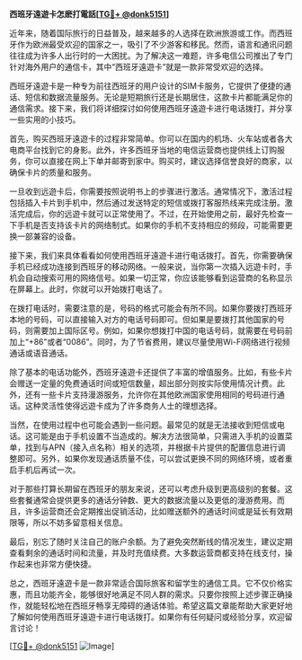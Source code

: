 **西班牙遠遊卡怎麽打電話[[TG💪+ @donk5151](https://t.me/s/donk5151)]**

近年来，随着国际旅行的日益普及，越来越多的人选择在欧洲旅游或工作。而西班牙作为欧洲最受欢迎的国家之一，吸引了不少游客和移民。然而，语言和通讯问题往往成为许多人出行时的一大困扰。为了解决这一难题，许多电信公司推出了专门针对海外用户的通信卡，其中“西班牙遠遊卡”就是一款非常受欢迎的选择。

西班牙遠遊卡是一种专为前往西班牙的用户设计的SIM卡服务，它提供了便捷的通话、短信和数据流量服务。无论是短期旅行还是长期居住，这款卡片都能满足你的通信需求。接下来，我们将详细探讨如何使用西班牙遠遊卡进行电话拨打，并分享一些实用的小技巧。

首先，购买西班牙遠遊卡的过程非常简单。你可以在国内的机场、火车站或者各大电商平台找到它的身影。此外，许多西班牙当地的电信运营商也提供线上订购服务，你可以直接在网上下单并邮寄到家中。购买时，建议选择信誉良好的商家，以确保卡片的质量和服务。

一旦收到远遊卡后，你需要按照说明书上的步骤进行激活。通常情况下，激活过程包括插入卡片到手机中，然后通过发送特定的短信或拨打客服热线来完成注册。激活完成后，你的远遊卡就可以正常使用了。不过，在开始使用之前，最好先检查一下手机是否支持该卡片的网络制式。如果你的手机不支持相应的频段，可能需要更换一部兼容的设备。

接下来，我们来具体看看如何使用西班牙遠遊卡进行电话拨打。首先，你需要确保手机已经成功连接到西班牙的移动网络。一般来说，当你第一次插入远遊卡时，手机会自动搜索可用的网络信号。如果一切正常，你应该能够看到运营商的名称显示在屏幕上。此时，你就可以开始拨打电话了。

在拨打电话时，需要注意的是，号码的格式可能会有所不同。如果你要拨打西班牙本地的号码，可以直接输入对方的电话号码即可。但如果是要拨打其他国家的号码，则需要加上国际区号。例如，如果你想拨打中国的电话号码，就需要在号码前加上“+86”或者“0086”。同时，为了节省费用，建议尽量使用Wi-Fi网络进行视频通话或语音通话。

除了基本的电话功能外，西班牙遠遊卡还提供了丰富的增值服务。比如，有些卡片会赠送一定量的免费通话时间或短信数量，超出部分则按实际使用情况计费。此外，还有一些卡片支持漫游服务，允许你在其他欧洲国家使用相同的号码进行通话。这种灵活性使得远遊卡成为了许多商务人士的理想选择。

当然，在使用过程中也可能会遇到一些问题。最常见的就是无法接收到短信或电话。这可能是由于手机设置不当造成的。解决方法很简单，只需进入手机的设置菜单，找到与APN（接入点名称）相关的选项，并根据卡片提供的配置信息进行调整即可。另外，如果你发现通话质量不佳，可以尝试更换不同的网络环境，或者重启手机后再试一次。

对于那些打算长期留在西班牙的朋友来说，还可以考虑升级到更高级别的套餐。这些套餐通常会提供更多的通话分钟数、更大的数据流量以及更低的漫游费用。而且，许多运营商还会定期推出促销活动，比如赠送额外的通话时间或是延长有效期限等，所以不妨多留意相关信息。

最后，别忘了随时关注自己的账户余额。为了避免突然断线的情况发生，建议定期查看剩余的通话时间和流量，并及时充值续费。大多数运营商都支持在线支付，操作起来也非常方便快捷。

总之，西班牙遠遊卡是一款非常适合国际旅客和留学生的通信工具。它不仅价格实惠，而且功能齐全，能够很好地满足不同人群的需求。只要你按照上述步骤正确操作，就能轻松地在西班牙畅享无障碍的通话体验。希望这篇文章能帮助大家更好地了解如何使用西班牙遠遊卡进行电话拨打。如果你有任何疑问或经验分享，欢迎留言讨论！

[[TG💪+ @donk5151](https://t.me/s/donk5151) ![Image](https://i.postimg.cc/rwNCRYN7/Snipaste-2025-04-30-17-27-05.png)]